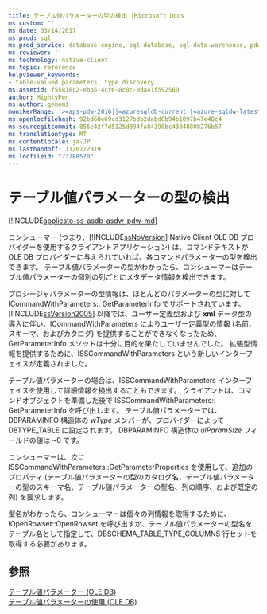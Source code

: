 ```yaml
---
title: テーブル値パラメーターの型の検出 |Microsoft Docs
ms.custom: ''
ms.date: 03/14/2017
ms.prod: sql
ms.prod_service: database-engine, sql-database, sql-data-warehouse, pdw
ms.reviewer: ''
ms.technology: native-client
ms.topic: reference
helpviewer_keywords:
- table-valued parameters, type discovery
ms.assetid: f55818c2-ebb5-4cf6-8c0c-0da41f592560
author: MightyPen
ms.author: genemi
monikerRange: '>=aps-pdw-2016||=azuresqldb-current||=azure-sqldw-latest||>=sql-server-2016||=sqlallproducts-allversions||>=sql-server-linux-2017||=azuresqldb-mi-current'
ms.openlocfilehash: 92bd68e69cd3127bdb2dabd6b94b1097b47e48c4
ms.sourcegitcommit: 856e42f7d5125d094fa84390bc43048808276b57
ms.translationtype: MT
ms.contentlocale: ja-JP
ms.lasthandoff: 11/07/2019
ms.locfileid: "73788570"
---
```

# <a name="table-valued-parameter-type-discovery"></a>テーブル値パラメーターの型の検出
[!INCLUDE[appliesto-ss-asdb-asdw-pdw-md](../../includes/appliesto-ss-asdb-asdw-pdw-md.md)]

  コンシューマー (つまり、[!INCLUDE[ssNoVersion](../../includes/ssnoversion-md.md)] Native Client OLE DB プロバイダーを使用するクライアントアプリケーション) は、コマンドテキストが OLE DB プロバイダーに与えられていれば、各コマンドパラメーターの型を検出できます。 テーブル値パラメーターの型がわかったら、コンシューマーはテーブル値パラメーターの個別の列ごとにメタデータ情報を検出できます。  
  
 プロシージャパラメーターの型情報は、ほとんどのパラメーターの型に対して ICommandWithParameters:: GetParameterInfo でサポートされています。 [!INCLUDE[ssVersion2005](../../includes/ssversion2005-md.md)] 以降では、ユーザー定義型および **xml** データ型の導入に伴い、ICommandWithParameters によりユーザー定義型の情報 (名前、スキーマ、およびカタログ) を提供することができなくなったため、GetParameterInfo メソッドは十分に目的を果たしていませんでした。 拡張型情報を提供するために、ISSCommandWithParameters という新しいインターフェイスが定義されました。  
  
 テーブル値パラメーターの場合は、ISSCommandWithParameters インターフェイスを使用して詳細情報を検出することもできます。 クライアントは、コマンドオブジェクトを準備した後で ISSCommandWithParameters:: GetParameterInfo を呼び出します。 テーブル値パラメーターでは、DBPARAMINFO 構造体の *wType* メンバーが、プロバイダーによって DBTYPE_TABLE に設定されます。 DBPARAMINFO 構造体の *ulParamSize* フィールドの値は ~0 です。  
  
 コンシューマーは、次に ISSCommandWithParameters::GetParameterProperties を使用して、追加のプロパティ (テーブル値パラメーターの型のカタログ名、テーブル値パラメーターの型のスキーマ名、テーブル値パラメーターの型名、列の順序、および既定の列) を要求します。  
  
 型名がわかったら、コンシューマーは個々の列情報を取得するために、IOpenRowset::OpenRowset を呼び出すか、テーブル値パラメーターの型名をテーブル名として指定して、DBSCHEMA_TABLE_TYPE_COLUMNS 行セットを取得する必要があります。  
  
## <a name="see-also"></a>参照  
 [テーブル値パラメーター &#40;OLE DB&#41;](../../relational-databases/native-client-ole-db-table-valued-parameters/table-valued-parameters-ole-db.md)   
 [テーブル値パラメーターの使用 &#40;OLE DB&#41;](../../relational-databases/native-client-ole-db-how-to/use-table-valued-parameters-ole-db.md)  
  
  
